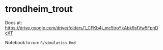 # trondheim_trout

Docs at: https://drive.google.com/drive/folders/1_CFKb4j_mc5troYkAbk9sfVw5FpnDcXT

Notebook to run: `R/simulation.Rmd`